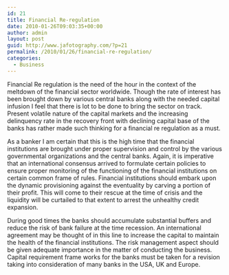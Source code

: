 ```yaml
---
id: 21
title: Financial Re-regulation
date: 2010-01-26T09:03:35+00:00
author: admin
layout: post
guid: http://www.jafotography.com/?p=21
permalink: /2010/01/26/financial-re-regulation/
categories:
  - Business
---
```

Financial Re regulation is the need of the hour in the context of the meltdown of the financial sector worldwide. Though the rate of interest has been brought down by various central banks along with the needed capital infusion I feel that there is lot to be done to bring the sector on track. Present volatile nature of the capital markets and the increasing delinquency rate in the recovery front with declining capital base of the banks has rather made such thinking for a financial re regulation as a must.

As a banker I am certain that this is the high time that the financial institutions are brought under proper supervision and control by the various governmental organizations and the central banks. Again, it is imperative that an international consensus arrived to formulate certain policies to ensure proper monitoring of the functioning of the financial institutions on certain common frame of rules. Financial institutions should embark upon the dynamic provisioning against the eventuality by carving a portion of their profit. This will come to their rescue at the time of crisis and the liquidity will be curtailed to that extent to arrest the unhealthy credit expansion.

During good times the banks should accumulate substantial buffers and reduce the risk of bank failure at the time recession. An international agreement may be thought of in this line to increase the capital to maintain the health of the financial institutions. The risk management aspect should be given adequate importance in the matter of conducting the business. Capital requirement frame works for the banks must be taken for a revision taking into consideration of many banks in the USA, UK and Europe.